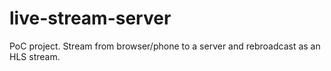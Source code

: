 # live-stream-server
PoC project. Stream from browser/phone to a server and rebroadcast as an HLS stream.
